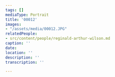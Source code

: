 ```yaml
---
tags: []
mediaType: Portrait
title: '00012'
images:
- "/assets/media/00012.JPG"
relatedPeople:
- src/content/people/reginald-arthur-wilson.md
caption: ''
date: 
location: ''
description: ''
transcription: ''

---
```

